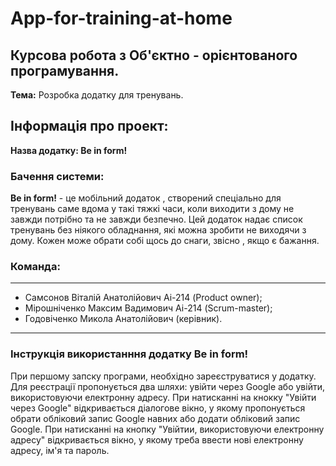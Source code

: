 # App-for-training-at-home 

## Курсова робота з Об'єктно - орієнтованого програмування.

**Тема:** Розробка додатку для тренувань.

## Інформація про проект: 

**Назва додатку: Be in form!** 

### Бачення системи:

**Be in form!** - це мобільний додаток , створений спеціально для тренувань саме вдома у такі тяжкі часи, коли виходити з дому не завжди потрібно та не завжди безпечно. 
Цей додаток надає список тренувань без ніякого обладнання, які можна зробити не виходячи з дому. Кожен може обрати собі щось до снаги, звісно , якщо є бажання.

### Команда:
------------

- Самсонов Віталій Анатолійович Аі-214 (Product owner);
- Мірошніченко Максим Вадимович Аі-214 (Scrum-master);
- Годовіченко Микола Анатолійович (керівник). 

-----------

### Інструкція використанння додатку Be in form!

При першому запску програми, необхідно зареєструватися у додатку. Для реєстрації пропонується два шляхи: увійти через Google або увійти, використовуючи електронну адресу.
При натисканні на кнокку "Увійти через Google" відкривається діалогове вікно, у якому пропонується обрати обліковий запис Google навних або додати обліковий запис Google.
При натисканні на кнопку "Увійтии, використовуючи електронну адресу" відкривається вікно,  у якому треба ввести нові електронну адресу, ім'я та пароль.
